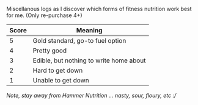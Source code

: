 Miscellanous logs as I discover which forms of fitness nutrition work best for me. (Only re-purchase 4+)

| Score | Meaning |
|-------|---------|
| 5 | Gold standard, go-to fuel option |
| 4 | Pretty good |
| 3 | Edible, but nothing to write home about |
| 2 | Hard to get down |
| 1 | Unable to get down |


*Note, stay away from Hammer Nutrition ... nasty, sour, floury, etc :/*
